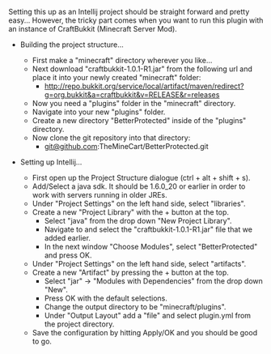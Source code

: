 Setting this up as an Intellij project should be straight forward and pretty easy...
However, the tricky part comes when you want to run this plugin with an instance of CraftBukkit (Minecraft Server Mod).

  * Building the project structure...
    - First make a "minecraft" directory wherever you like...
    - Next download "craftbukkit-1.0.1-R1.jar" from the following url and place it into your newly created "minecraft" folder:
        - http://repo.bukkit.org/service/local/artifact/maven/redirect?g=org.bukkit&a=craftbukkit&v=RELEASE&r=releases
    - Now you need a "plugins" folder in the "minecraft" directory.
    - Navigate into your new "plugins" folder.
    - Create a new directory "BetterProtected" inside of the "plugins" directory.
    - Now clone the git repository into that directory:
        - git@github.com:TheMineCart/BetterProtected.git

  * Setting up Intellij...
    - First open up the Project Structure dialogue (ctrl + alt + shift + s).
    - Add/Select a java sdk. It should be 1.6.0_20 or earlier in order to work with servers running in older JREs.
    - Under "Project Settings" on the left hand side, select "libraries".
    - Create a new "Project Library" with the + button at the top.
        - Select "java" from the drop down "New Project Library".
        - Navigate to and select the "craftbukkit-1.0.1-R1.jar" file that we added earlier.
        - In the next window "Choose Modules", select "BetterProtected" and press OK.
    - Under "Project Settings" on the left hand side, select "artifacts".
    - Create a new "Artifact" by pressing the + button at the top.
        - Select "jar" -> "Modules with Dependencies" from the drop down "New".
        - Press OK with the default selections.
        - Change the output directory to be "minecraft/plugins".
        - Under "Output Layout" add a "file" and select plugin.yml from the project directory.
    - Save the configuration by hitting Apply/OK and you should be good to go.